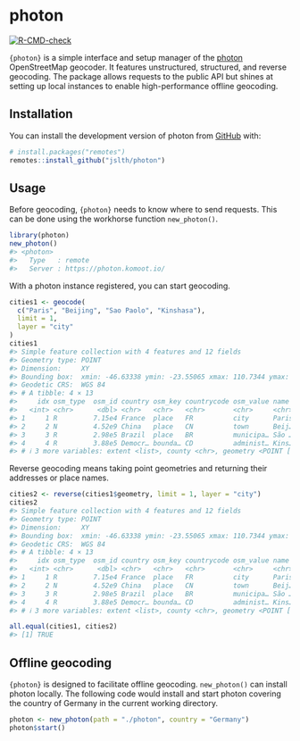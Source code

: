 
<!-- README.md is generated from README.Rmd. Please edit that file -->

# photon

<!-- badges: start -->

[![R-CMD-check](https://github.com/JsLth/photon/actions/workflows/R-CMD-check.yaml/badge.svg)](https://github.com/JsLth/photon/actions/workflows/R-CMD-check.yaml)
<!-- badges: end -->

`{photon}` is a simple interface and setup manager of the
[photon](https://photon.komoot.io) OpenStreetMap geocoder. It features
unstructured, structured, and reverse geocoding. The package allows
requests to the public API but shines at setting up local instances to
enable high-performance offline geocoding.

## Installation

You can install the development version of photon from
[GitHub](https://github.com/) with:

``` r
# install.packages("remotes")
remotes::install_github("jslth/photon")
```

## Usage

Before geocoding, `{photon}` needs to know where to send requests. This
can be done using the workhorse function `new_photon()`.

``` r
library(photon)
new_photon()
#> <photon>
#>   Type   : remote
#>   Server : https://photon.komoot.io/
```

With a photon instance registered, you can start geocoding.

``` r
cities1 <- geocode(
  c("Paris", "Beijing", "Sao Paolo", "Kinshasa"),
  limit = 1,
  layer = "city"
)
cities1
#> Simple feature collection with 4 features and 12 fields
#> Geometry type: POINT
#> Dimension:     XY
#> Bounding box:  xmin: -46.63338 ymin: -23.55065 xmax: 110.7344 ymax: 48.8535
#> Geodetic CRS:  WGS 84
#> # A tibble: 4 × 13
#>     idx osm_type  osm_id country osm_key countrycode osm_value name  state type 
#>   <int> <chr>      <dbl> <chr>   <chr>   <chr>       <chr>     <chr> <chr> <chr>
#> 1     1 R         7.15e4 France  place   FR          city      Paris Ile-… city 
#> 2     2 N         4.52e9 China   place   CN          town      Beij… Shan… city 
#> 3     3 R         2.98e5 Brazil  place   BR          municipa… São … São … city 
#> 4     4 R         3.88e5 Democr… bounda… CD          administ… Kins… Kins… city 
#> # ℹ 3 more variables: extent <list>, county <chr>, geometry <POINT [°]>
```

Reverse geocoding means taking point geometries and returning their
addresses or place names.

``` r
cities2 <- reverse(cities1$geometry, limit = 1, layer = "city")
cities2
#> Simple feature collection with 4 features and 12 fields
#> Geometry type: POINT
#> Dimension:     XY
#> Bounding box:  xmin: -46.63338 ymin: -23.55065 xmax: 110.7344 ymax: 48.8535
#> Geodetic CRS:  WGS 84
#> # A tibble: 4 × 13
#>     idx osm_type  osm_id country osm_key countrycode osm_value name  state type 
#>   <int> <chr>      <dbl> <chr>   <chr>   <chr>       <chr>     <chr> <chr> <chr>
#> 1     1 R         7.15e4 France  place   FR          city      Paris Ile-… city 
#> 2     2 N         4.52e9 China   place   CN          town      Beij… Shan… city 
#> 3     3 R         2.98e5 Brazil  place   BR          municipa… São … São … city 
#> 4     4 R         3.88e5 Democr… bounda… CD          administ… Kins… Kins… city 
#> # ℹ 3 more variables: extent <list>, county <chr>, geometry <POINT [°]>
```

``` r
all.equal(cities1, cities2)
#> [1] TRUE
```

## Offline geocoding

`{photon}` is designed to facilitate offline geocoding. `new_photon()`
can install photon locally. The following code would install and start
photon covering the country of Germany in the current working directory.

``` r
photon <- new_photon(path = "./photon", country = "Germany")
photon$start()
```
